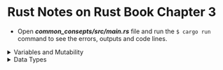 # Rust Notes on Rust Book Chapter 3

- Open ***common_consepts/src/main.rs*** file and run the ``` $ cargo run ``` command to see the errors, outputs and code lines.

<details>

<summary>Variables and Mutability</summary>

## 3.1. Variables and Mutability

- By default, *variables* in Rust are immutable. So that Rust gives you to write your code in a way that takes advantage of the saftey and easy concurrency that Rust offers. 

- When a variable is immutable, you **CAN NOT** change that value.

```rust
 let x = 5; 
 x = 6; 
 ```
 This code block will cause an error. You have to use ``` mut ``` keyword to make a variable mutable. 

 ```rust
 let mut x = 5; 
 x = 6; 
 ```
### Constants 

- *Constants* are also values that are bound to a name and are not allowed to change, but there are a few differences between constants and variables. 

1. You ***ARE NOT*** allowed to use ``` mut ``` keyword with *constants*. Constants are just immutable by default. 

1. You declare constants using the ``` const ``` keyword instead of the ``` let ``` keyword, and the type ***MUST BE*** annotated.

1. Constants can be declared in any scope, including the global scope, which makes them useful for values that may parts of code need to know about.

1. Constants may be set only to a constant expression, not the result of a value that could only be computed at runtime. 

- An example of a constant declaration: 

```rust
conts THREE_HOURS_IN_SECONDS: u32 = 60 * 60 * 3;
```

-Rust's naming convention for constants is to use all uppercase with underscores between words. 

## Shadowing

- To see the example of shadowing, look at the *main.rs* file. 

- Shadowing is different from marking a variable as ``` mut ```. By using ```let```, we can perform a few transformation on a value but have the variable be immutable after transformations have been completed.

- The other difference between ``` mut ``` and *shadowing* is that because we're effectively creating a new variable when we use the ``` let ``` keyword again, we can change the type of the value but reuse the same name.

</details>

<details>

<summary>Data Types</summary>

## 3.2. Data Types

- We will look at two data type subsets: ***scalar*** and ***compound***.

- Rust is a *statically typed language*, which means that it must know the types of all variables at compile time.

1. Scalar Types

Rust has four primary scalar types: ***integers, floating-point numbers, Booleans and characters***.

- Integer Types

| Length | Signed | Unsigned |  
|-----------|:-----------:|-----------:|  
| 8-bit | i8 | u8 |  
| 16-bit | i16 | u16 | 
| 32-bit | i32 | u32 | 
| 64-bit | i64 | u64 | 
| 128-bit | i128 | u128 | 
| arch | isize | usize | 

*Signed and Unsigned* refer to whether it's possible for the number to be negative, in other words, whether the number need s to have a sign with it (*signed*) or whether it will be only ever be positive and cam therefore be represented without a sign (*unsigned*).


- Floating-Point Types

Rust's floating-point types are `f32` and `f64`, which are 32 bits and 64 bits in size, respectivelt. 

- The Boolean Type

a Boolean type in Rust has two possible values, `true` and `false`. 

Booleans are ***ONE BYTE*** in size. 

The Bloolean Type in Rust is specified using ``` bool ```

- The Character Type

Rust's ``` char ``` type is the language's most primitive alphabetic type. To find the example, look at the ***common_cpnsepts/src/main.rs*** file. 

We specify ``` char ``` literals with *single quotes*, as opposed to strinf literals, which use double quotes. 

Rust's ``` char ``` type is **four bytes** şn size and represents a **Unicode Scalar Value**, which means it can represent a lor more than just ***ASCII***.

1. Compound Types 

Compound types can group multiple values into one type. Rust has two primitive compound types: ***tuples*** and ***arrays***.

- The Tuple Type 

A tuple is a general way of grouping together a number of values *with a variety of types* into one compound type. 

*Tuples have a fixed length: once declared, they cannot grow or shrink in size.*

```rust
fn main() {
    let tup: (i32, f64, u8) = (500, 6.4, 1);
}
```

- The Array Type

Unlike a tuple, every element of an array *must have the same type*. 

Unlike arrays in some other languages, arrays in Rust have a fixed length.

```rust
fn main() {
    let a = [1, 2, 3, 4, 5];
}
```

Arrays are useful when you want your data allocated on the stack rather than the heap or when you want to ensure you always have a fixed number of elements. 

An array isn’t as flexible as the vector type, though. A vector is a similar collection type provided by the standard library that is allowed to grow or shrink in size. If you’re unsure whether to use an array or a vector, chances are you should use a vector.

```rust
let a: [i32; 5] = [1, 2, 3, 4, 5];
//Here, i32 is the type of each element. After the semicolon, the number 5 indicates the array contains five elements.
```

```rust
 let a = [3; 5]; // let a = [3, 3, 3, 3, 3];
 ```

```rust
fn main() {
    let a = [1, 2, 3, 4, 5];

    let first = a[0];
    let second = a[1];

// An array is a single chunk of memory of a known, fixed size that can be allocated on the stack. 
//You can access elements of an array using indexing, like this.
}
```

</details>